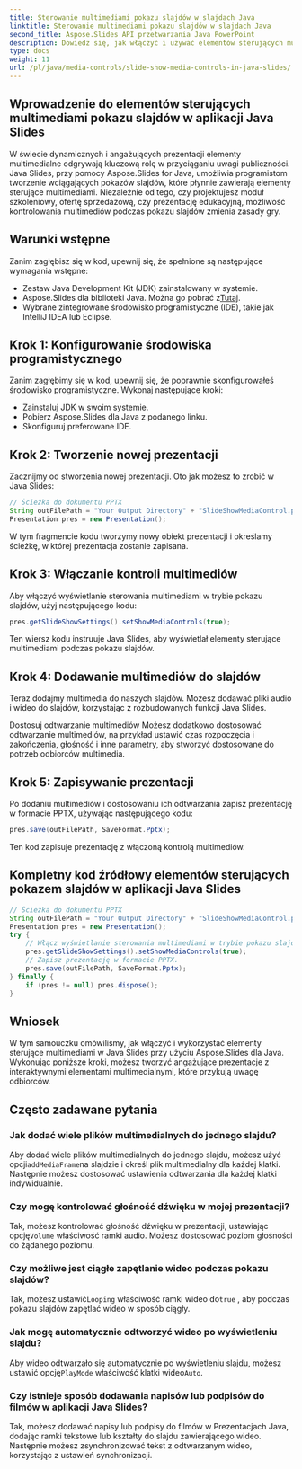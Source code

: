 ```yaml
---
title: Sterowanie multimediami pokazu slajdów w slajdach Java
linktitle: Sterowanie multimediami pokazu slajdów w slajdach Java
second_title: Aspose.Slides API przetwarzania Java PowerPoint
description: Dowiedz się, jak włączyć i używać elementów sterujących multimediami w slajdach Java za pomocą Aspose.Slides dla Java. Ulepsz swoje prezentacje za pomocą elementów sterujących multimediami.
type: docs
weight: 11
url: /pl/java/media-controls/slide-show-media-controls-in-java-slides/
---
```


## Wprowadzenie do elementów sterujących multimediami pokazu slajdów w aplikacji Java Slides

W świecie dynamicznych i angażujących prezentacji elementy multimedialne odgrywają kluczową rolę w przyciąganiu uwagi publiczności. Java Slides, przy pomocy Aspose.Slides for Java, umożliwia programistom tworzenie wciągających pokazów slajdów, które płynnie zawierają elementy sterujące multimediami. Niezależnie od tego, czy projektujesz moduł szkoleniowy, ofertę sprzedażową, czy prezentację edukacyjną, możliwość kontrolowania multimediów podczas pokazu slajdów zmienia zasady gry.

## Warunki wstępne

Zanim zagłębisz się w kod, upewnij się, że spełnione są następujące wymagania wstępne:

- Zestaw Java Development Kit (JDK) zainstalowany w systemie.
-  Aspose.Slides dla biblioteki Java. Można go pobrać z[Tutaj](https://releases.aspose.com/slides/java/).
- Wybrane zintegrowane środowisko programistyczne (IDE), takie jak IntelliJ IDEA lub Eclipse.

## Krok 1: Konfigurowanie środowiska programistycznego

Zanim zagłębimy się w kod, upewnij się, że poprawnie skonfigurowałeś środowisko programistyczne. Wykonaj następujące kroki:

- Zainstaluj JDK w swoim systemie.
- Pobierz Aspose.Slides dla Java z podanego linku.
- Skonfiguruj preferowane IDE.

## Krok 2: Tworzenie nowej prezentacji

Zacznijmy od stworzenia nowej prezentacji. Oto jak możesz to zrobić w Java Slides:

```java
// Ścieżka do dokumentu PPTX
String outFilePath = "Your Output Directory" + "SlideShowMediaControl.pptx";
Presentation pres = new Presentation();
```

W tym fragmencie kodu tworzymy nowy obiekt prezentacji i określamy ścieżkę, w której prezentacja zostanie zapisana.

## Krok 3: Włączanie kontroli multimediów

Aby włączyć wyświetlanie sterowania multimediami w trybie pokazu slajdów, użyj następującego kodu:

```java
pres.getSlideShowSettings().setShowMediaControls(true);
```

Ten wiersz kodu instruuje Java Slides, aby wyświetlał elementy sterujące multimediami podczas pokazu slajdów.

## Krok 4: Dodawanie multimediów do slajdów

Teraz dodajmy multimedia do naszych slajdów. Możesz dodawać pliki audio i wideo do slajdów, korzystając z rozbudowanych funkcji Java Slides.

Dostosuj odtwarzanie multimediów
Możesz dodatkowo dostosować odtwarzanie multimediów, na przykład ustawić czas rozpoczęcia i zakończenia, głośność i inne parametry, aby stworzyć dostosowane do potrzeb odbiorców multimedia.

## Krok 5: Zapisywanie prezentacji

Po dodaniu multimediów i dostosowaniu ich odtwarzania zapisz prezentację w formacie PPTX, używając następującego kodu:

```java
pres.save(outFilePath, SaveFormat.Pptx);
```

Ten kod zapisuje prezentację z włączoną kontrolą multimediów.

## Kompletny kod źródłowy elementów sterujących pokazem slajdów w aplikacji Java Slides

```java
// Ścieżka do dokumentu PPTX
String outFilePath = "Your Output Directory" + "SlideShowMediaControl.pptx";
Presentation pres = new Presentation();
try {
	// Włącz wyświetlanie sterowania multimediami w trybie pokazu slajdów.
	pres.getSlideShowSettings().setShowMediaControls(true);
	// Zapisz prezentację w formacie PPTX.
	pres.save(outFilePath, SaveFormat.Pptx);
} finally {
	if (pres != null) pres.dispose();
}
```

## Wniosek

W tym samouczku omówiliśmy, jak włączyć i wykorzystać elementy sterujące multimediami w Java Slides przy użyciu Aspose.Slides dla Java. Wykonując poniższe kroki, możesz tworzyć angażujące prezentacje z interaktywnymi elementami multimedialnymi, które przykują uwagę odbiorców.

## Często zadawane pytania

### Jak dodać wiele plików multimedialnych do jednego slajdu?

 Aby dodać wiele plików multimedialnych do jednego slajdu, możesz użyć opcji`addMediaFrame`na slajdzie i określ plik multimedialny dla każdej klatki. Następnie możesz dostosować ustawienia odtwarzania dla każdej klatki indywidualnie.

### Czy mogę kontrolować głośność dźwięku w mojej prezentacji?

 Tak, możesz kontrolować głośność dźwięku w prezentacji, ustawiając opcję`Volume` właściwość ramki audio. Możesz dostosować poziom głośności do żądanego poziomu.

### Czy możliwe jest ciągłe zapętlanie wideo podczas pokazu slajdów?

 Tak, możesz ustawić`Looping` właściwość ramki wideo do`true` , aby podczas pokazu slajdów zapętlać wideo w sposób ciągły.

### Jak mogę automatycznie odtworzyć wideo po wyświetleniu slajdu?

 Aby wideo odtwarzało się automatycznie po wyświetleniu slajdu, możesz ustawić opcję`PlayMode` właściwość klatki wideo`Auto`.

### Czy istnieje sposób dodawania napisów lub podpisów do filmów w aplikacji Java Slides?

Tak, możesz dodawać napisy lub podpisy do filmów w Prezentacjach Java, dodając ramki tekstowe lub kształty do slajdu zawierającego wideo. Następnie możesz zsynchronizować tekst z odtwarzanym wideo, korzystając z ustawień synchronizacji.